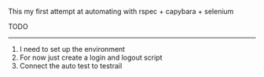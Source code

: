 This my first attempt at automating with rspec + capybara + selenium

TODO
____
1.  I need to set up the environment 
2.  For now just create a login and logout script
3.  Connect the auto test to testrail
